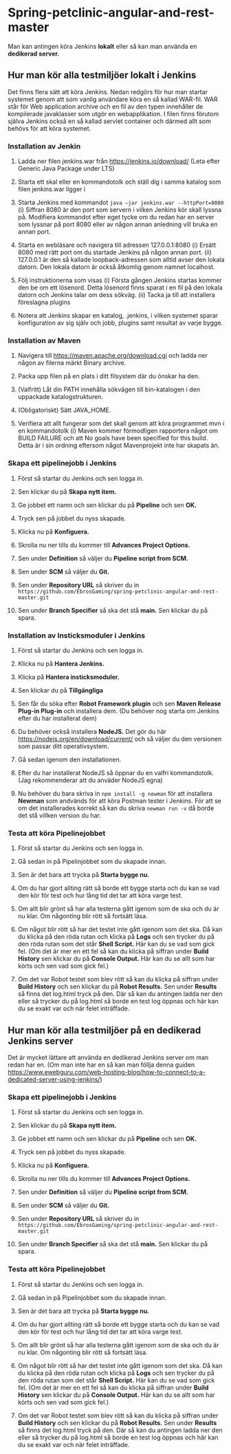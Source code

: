 # Spring-petclinic-angular-and-rest-master

Man kan antingen köra Jenkins **lokalt** eller så kan man använda en **dedikerad server.** 

## Hur man kör alla testmiljöer **lokalt** i Jenkins
Det finns flera sätt att köra Jenkins. Nedan redgörs för hur man startar systemet genom att som
vanlig användare köra en så kallad WAR-fil. WAR står för Web application archive och en fil av den
typen innehåller de kompilerade javaklasser som utgör en webapplikation. I filen finns förutom själva
Jenkins också en så kallad servlet container och därmed allt som behövs för att köra systemet.

### Installation av Jenkin
1. Ladda ner filen jenkins.war från https://jenkins.io/download/ (Leta efter Generic Java Package under LTS)
   
2. Starta ett skal eller en kommandotolk och ställ dig i samma katalog som filen jenkins.war
   ligger i
   
3. Starta Jenkins med kommandot ```java –jar jenkins.war --httpPort=8080```  
   (i) Siffran 8080 är den port som servern i vilken Jenkins kör skall lyssna på. Modifiera
   kommandot efter eget tycke om du redan har en server som lyssnar på port 8080
   eller av någon annan anledning vill bruka en annan port.
   
4. Starta en webläsare och navigera till adressen 127.0.0.1:8080
   (i) Ersätt 8080 med rätt port om du startade Jenkins på någon annan port.
   (ii) 127.0.0.1 är den så kallade loopback-adressen som alltid avser den lokala datorn.
   Den lokala datorn är också åtkomlig genom namnet localhost.

5. Följ instruktionerna som visas
   (i) Första gången Jenkins startas kommer den be om ett lösenord. Detta lösenord finns
   sparat i en fil på den lokala datorn och Jenkins talar om dess sökväg.
   (ii) Tacka ja till att installera föreslagna plugins

6. Notera att Jenkins skapar en katalog, .jenkins, i vilken systemet sparar konfiguration av sig
   själv och jobb, plugins samt resultat av varje bygge.
   
### Installation av Maven

1. Navigera till https://maven.apache.org/download.cgi och ladda ner någon av filerna märkt
   Binary archive.
   
2. Packa upp filen på en plats i ditt filsystem där du önskar ha den.

3. (Valfritt) Låt din PATH innehålla sökvägen till bin-katalogen i den uppackade
   katalogstrukturen.

4. (Obligatoriskt) Sätt JAVA_HOME.

5. Verifiera att allt fungerar som det skall genom att köra programmet mvn i en kommandotolk
   (i) Maven kommer förmodligen rapportera något om BUILD FAILURE och att No goals
   have been specified for this build. Detta är i sin ordning eftersom något Mavenprojekt inte har skapats än.
   
### Skapa ett pipelinejobb i Jenkins

1. Först så startar du Jenkins och sen logga in.

2. Sen klickar du på **Skapa nytt item.**

3. Ge jobbet ett namn och sen klickar du på **Pipeline** och sen **OK.**

4. Tryck sen på jobbet du nyss skapade.

5. Klicka nu på **Konfiguera.**

6. Skrolla nu ner tills du kommer till **Advances Project Options.**

7. Sen under **Definition** så väljer du **Pipeline script from SCM.**

8. Sen under **SCM** så väljer du **Git.**

9. Sen under **Repository URL** så skriver du in ```https://github.com/EbrosGaming/spring-petclinic-angular-and-rest-master.git```

10. Sen under **Branch Specifier** så ska det stå **main.** Sen klickar du på spara.

### Installation av **Insticksmoduler** i Jenkins

1. Först så startar du Jenkins och sen logga in.

2. Klicka nu på **Hantera Jenkins.**

3. Klicka på **Hantera insticksmoduler.**

4. Sen klickar du på **Tillgängliga**

5. Sen får du söka efter **Robot Framework plugin** och sen **Maven Release Plug-in Plug-in** och installera dem.
   (Du behöver nog starta om Jenkins efter du har installerat dem)

6. Du behöver också installera **NodeJS.** Det gör du här https://nodejs.org/en/download/current/ och så väljer du den 
   versionen som passar ditt operativsystem.
   
7. Gå sedan igenom den installationen.

8. Efter du har installerat NodeJS så öppnar du en valfri kommandotolk. (Jag rekommenderar att du anväder NodeJS egna)

9. Nu behöver du bara skriva in ```npm install -g newman``` för att installera **Newman** som andvänds för att köra Postman tester i Jenkins.
   För att se om det installerades korrekt så kan du skriva ```newman run -v``` då borde det stå villken version du har.
   
### Testa att köra Pipelinejobbet

1. Först så startar du Jenkins och sen logga in.

2. Gå sedan in på Pipelinjobbet som du skapade innan.

3. Sen är det bara att trycka på **Starta bygge nu.**

4. Om du har gjort allting rätt så borde ett bygge starta och du kan se vad den kör för test och hur lång tid det tar att köra varge test.

5. Om allt blir grönt så har alla testerna gått igenom som de ska och du är nu klar. Om någonting blir rött så fortsätt läsa.

6. Om något blir rött så har det testet inte gått igenom som det ska. Då kan du klicka på den röda rutan och klicka på **Logs** och sen trycker du på den röda rutan 
   som det står **Shell Script.** Här kan du se vad som gick fel. (Om det är mer en ett fel så kan du klicka på siffran under **Build History** sen klickar du på **Console Output.**
   Här kan du se allt som har körts och sen vad som gick fel.)

7. Om det var Robot testet som blev rött så kan du klicka på siffran under **Build History** och sen klickar du på **Robot Results.** Sen under **Results** så finns det
   log.html tryck på den. Där så kan du antingen ladda ner den eller så trycker du på log.html så borde en test log öppnas och här kan du se exakt var och när felet inträffade.


## Hur man kör alla testmiljöer på en **dedikerad Jenkins server**
Det är mycket lättare att använda en dedikerad Jenkins server om man redan har en. 
(Om man inte har en så kan man föllja denna guiden https://www.ewebguru.com/web-hosting-blog/how-to-connect-to-a-dedicated-server-using-jenkins/)

### Skapa ett pipelinejobb i Jenkins

1. Först så startar du Jenkins och sen logga in.

2. Sen klickar du på **Skapa nytt item.**

3. Ge jobbet ett namn och sen klickar du på **Pipeline** och sen **OK.**

4. Tryck sen på jobbet du nyss skapade.

5. Klicka nu på **Konfiguera.**

6. Skrolla nu ner tills du kommer till **Advances Project Options.**

7. Sen under **Definition** så väljer du **Pipeline script from SCM.**

8. Sen under **SCM** så väljer du **Git.**

9. Sen under **Repository URL** så skriver du in ```https://github.com/EbrosGaming/spring-petclinic-angular-and-rest-master.git```

10. Sen under **Branch Specifier** så ska det stå **main.** Sen klickar du på spara.

### Testa att köra Pipelinejobbet

1. Först så startar du Jenkins och sen logga in.

2. Gå sedan in på Pipelinjobbet som du skapade innan.

3. Sen är det bara att trycka på **Starta bygge nu.**

4. Om du har gjort allting rätt så borde ett bygge starta och du kan se vad den kör för test och hur lång tid det tar att köra varge test.

5. Om allt blir grönt så har alla testerna gått igenom som de ska och du är nu klar. Om någonting blir rött så fortsätt läsa.

6. Om något blir rött så har det testet inte gått igenom som det ska. Då kan du klicka på den röda rutan och klicka på **Logs** och sen trycker du på den röda rutan 
   som det står **Shell Script.** Här kan du se vad som gick fel. (Om det är mer en ett fel så kan du klicka på siffran under **Build History** sen klickar du på **Console Output.**
   Här kan du se allt som har körts och sen vad som gick fel.)

7. Om det var Robot testet som blev rött så kan du klicka på siffran under **Build History** och sen klickar du på **Robot Results.** Sen under **Results** så finns det
   log.html tryck på den. Där så kan du antingen ladda ner den eller så trycker du på log.html så borde en test log öppnas och här kan du se exakt var och när felet inträffade.















